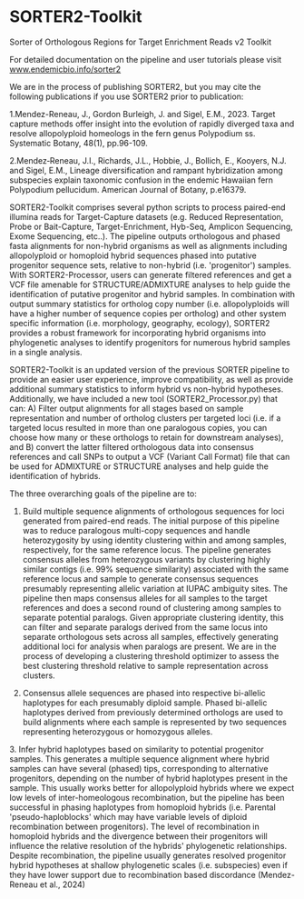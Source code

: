 # SORTER2-Toolkit
Sorter of Orthologous Regions for Target Enrichment Reads v2 Toolkit

For detailed documentation on the pipeline and user tutorials please visit www.endemicbio.info/sorter2

We are in the process of publishing SORTER2, but you may cite the following publications if you use SORTER2 prior to publication:

1.Mendez-Reneau, J., Gordon Burleigh, J. and Sigel, E.M., 2023. Target capture methods offer insight into the evolution of rapidly diverged taxa and resolve allopolyploid homeologs in the fern genus Polypodium ss. Systematic Botany, 48(1), pp.96-109.

2.Mendez‐Reneau, J.I., Richards, J.L., Hobbie, J., Bollich, E., Kooyers, N.J. and Sigel, E.M., Lineage diversification and rampant hybridization among subspecies explain taxonomic confusion in the endemic Hawaiian fern Polypodium pellucidum. American Journal of Botany, p.e16379.

SORTER2-Toolkit comprises several python scripts to process paired-end illumina reads for Target-Capture datasets (e.g. Reduced Representation, Probe or Bait-Capture, Target-Enrichment, Hyb-Seq, Amplicon Sequencing, Exome Sequencing, etc..). The pipeline outputs orthologous and phased fasta alignments for non-hybrid organisms as well as alignments including allopolyploid or homoploid hybrid sequences phased into putative progenitor sequence sets, relative to non-hybrid (i.e. 'progenitor') samples. With SORTER2-Processor, users can generate filtered references and get a VCF file amenable for STRUCTURE/ADMIXTURE analyses to help guide the identification of putative progenitor and hybrid samples. In combination with output summary statistics for ortholog copy number (i.e. allopolyploids will have a higher number of sequence copies per ortholog) and other system specific information (i.e. morphology, geography, ecology), SORTER2 provides a robust framework for incorporating hybrid organisms into phylogenetic analyses to identify progenitors for numerous hybrid samples in a single analysis.

SORTER2-Toolkit is an updated version of the previous SORTER pipeline to provide an easier user experience, improve compatibility, as well as provide additional summary statistics to inform hybrid vs non-hybrid hypotheses. Additionally, we have included a new tool (SORTER2_Processor.py) that can: A) Filter output alignments for all stages based on sample representation and number of ortholog clusters per targeted loci (i.e. if a targeted locus resulted in more than one paralogous copies, you can choose how many or these orthologs to retain for downstream analyses), and B) convert the latter filtered orthologous data into consensus references and call SNPs to output a VCF (Variant Call Format) file that can be used for ADMIXTURE or STRUCTURE analyses and help guide the identification of hybrids.

The three overarching goals of the pipeline are to:

1. Build multiple sequence alignments of orthologous sequences for loci generated from paired-end reads. The initial purpose of this pipeline was to reduce paralogous multi-copy sequences and handle heterozygosity by using identity clustering within and among samples, respectively, for the same reference locus. The pipeline generates consensus alleles from heterozygous variants by clustering highly similar contigs (i.e. 99% sequence similarity) associated with the same reference locus and sample to generate consensus sequences presumably representing allelic variation at IUPAC ambiguity sites. The pipeline then maps consensus alleles for all samples to the target references and does a second round of clustering among samples to separate potential paralogs. Given appropriate clustering identity, this can filter and separate paralogs derived from the same locus into separate orthologous sets across all samples, effectively generating additional loci for analysis when paralogs are present. We are in the process of developing a clustering threshold optimizer to assess the best clustering threshold relative to sample representation across clusters.

2. Consensus allele sequences are phased into respective bi-allelic haplotypes for each presumably diploid sample. Phased bi-allelic haplotypes derived from previously determined orthologs are used to build alignments where each sample is represented by two sequences representing heterozygous or homozygous alleles.

​3. Infer hybrid haplotypes based on similarity to potential progenitor samples. This generates a multiple sequence alignment where hybrid samples can have several (phased) tips, corresponding to alternative progenitors, depending on the number of hybrid haplotypes present in the sample. This usually works better for allopolyploid hybrids where we expect low levels of inter-homeologous recombination, but the pipeline has been successful in phasing haplotypes from homoploid hybrids (i.e. Parental 'pseudo-haploblocks' which may have variable levels of diploid recombination between progenitors). The level of recombination in homoploid hybrids and the divergence between their progenitors will influence the relative resolution of the hybrids' phylogenetic relationships. Despite recombination, the pipeline usually generates resolved progenitor hybrid hypotheses at shallow phylogenetic scales (i.e. subspecies) even if they have lower support due to recombination based discordance (Mendez-Reneau et al., 2024)
